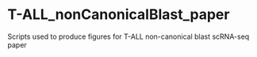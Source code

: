 # T-ALL_nonCanonicalBlast_paper
Scripts used to produce figures for T-ALL non-canonical blast scRNA-seq paper
